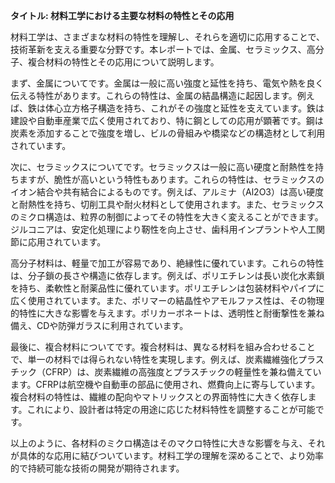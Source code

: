 **タイトル: 材料工学における主要な材料の特性とその応用**

材料工学は、さまざまな材料の特性を理解し、それらを適切に応用することで、技術革新を支える重要な分野です。本レポートでは、金属、セラミックス、高分子、複合材料の特性とその応用について説明します。

まず、金属についてです。金属は一般に高い強度と延性を持ち、電気や熱を良く伝える特性があります。これらの特性は、金属の結晶構造に起因します。例えば、鉄は体心立方格子構造を持ち、これがその強度と延性を支えています。鉄は建設や自動車産業で広く使用されており、特に鋼としての応用が顕著です。鋼は炭素を添加することで強度を増し、ビルの骨組みや橋梁などの構造材として利用されています。

次に、セラミックスについてです。セラミックスは一般に高い硬度と耐熱性を持ちますが、脆性が高いという特性もあります。これらの特性は、セラミックスのイオン結合や共有結合によるものです。例えば、アルミナ（Al2O3）は高い硬度と耐熱性を持ち、切削工具や耐火材料として使用されます。また、セラミックスのミクロ構造は、粒界の制御によってその特性を大きく変えることができます。ジルコニアは、安定化処理により靭性を向上させ、歯科用インプラントや人工関節に応用されています。

高分子材料は、軽量で加工が容易であり、絶縁性に優れています。これらの特性は、分子鎖の長さや構造に依存します。例えば、ポリエチレンは長い炭化水素鎖を持ち、柔軟性と耐薬品性に優れています。ポリエチレンは包装材料やパイプに広く使用されています。また、ポリマーの結晶性やアモルファス性は、その物理的特性に大きな影響を与えます。ポリカーボネートは、透明性と耐衝撃性を兼ね備え、CDや防弾ガラスに利用されています。

最後に、複合材料についてです。複合材料は、異なる材料を組み合わせることで、単一の材料では得られない特性を実現します。例えば、炭素繊維強化プラスチック（CFRP）は、炭素繊維の高強度とプラスチックの軽量性を兼ね備えています。CFRPは航空機や自動車の部品に使用され、燃費向上に寄与しています。複合材料の特性は、繊維の配向やマトリックスとの界面特性に大きく依存します。これにより、設計者は特定の用途に応じた材料特性を調整することが可能です。

以上のように、各材料のミクロ構造はそのマクロ特性に大きな影響を与え、それが具体的な応用に結びついています。材料工学の理解を深めることで、より効率的で持続可能な技術の開発が期待されます。